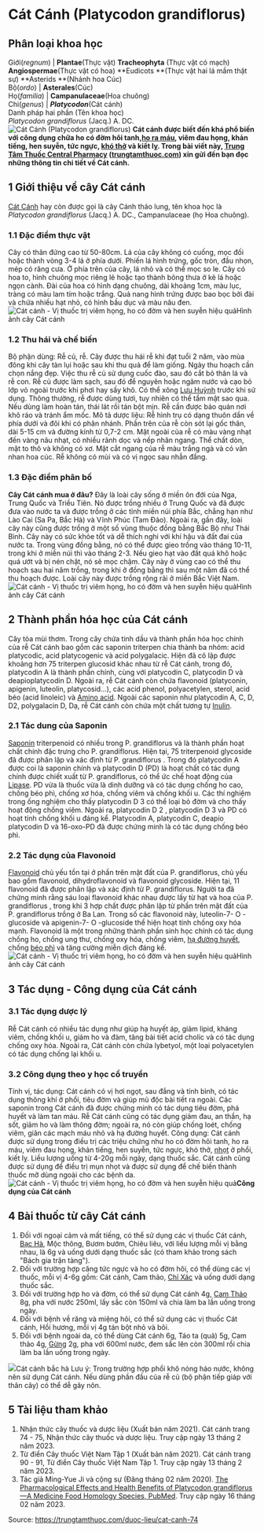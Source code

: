 # Cát Cánh (Platycodon grandiflorus)

Phân loại khoa học  
---  
Giới(_regnum_) |  **Plantae**(Thực vật) **Tracheophyta** (Thực vật có mạch) **Angiospermae**(Thực vật có hoa) **Eudicots **(Thực vật hai lá mầm thật sự) **Asterids **(Nhánh hoa Cúc)  
Bộ(_ordo_) | **Asterales**(Cúc)  
Họ(_familia_) | **Campanulaceae**(Hoa chuông)  
Chi(_genus_) | _**Platycodon**_(Cát cánh)  
Danh pháp hai phần (Tên khoa học)  
_Platycodon grandiflorus_ (Jacq.) A. DC.  
![Cát Cánh \(Platycodon grandiflorus\)](https://trungtamthuoc.com/images/others/cay-cat-canh-1-1231.jpg)
**Cát cánh được biết đến khá phổ biến với công dụng chữa ho có đờm hôi tanh,[ho ra máu](https://trungtamthuoc.com/bai-viet/ho-ra-mau "ho ra máu"), viêm đau họng, khản tiếng, hen suyễn, tức ngực, [khó thở](https://trungtamthuoc.com/bai-viet/huong-dan-chan-doan-va-xu-tri-tinh-trang-kho-tho "khó thở") và kiết lỵ. Trong bài viết này, [Trung Tâm Thuốc Central Pharmacy](https://trungtamthuoc.com/ "Trung Tâm Thuốc Central Pharmacy") ([trungtamthuoc.com](https://trungtamthuoc.com/ "trungtamthuoc.com")) xin gửi đến bạn đọc những thông tin chi tiết về Cát cánh.**
##  1 Giới thiệu về cây Cát cánh
[Cát Cánh](https://trungtamthuoc.com/duoc-lieu/cat-canh-74 "Cát Cánh") hay còn được gọi là cây Cánh thảo lung, tên khoa học là _Platycodon grandiflorus_ (Jacq.) A. DC., Campanulaceae (họ Hoa chuông). 
### 1.1 Đặc điểm thực vật
Cây có thân đứng cao từ 50-80cm. Lá của cây không có cuống, mọc đối hoặc thành vòng 3-4 lá ở phía dưới. Phiến lá hình trứng, gốc tròn, đầu nhọn, mép có răng cưa. Ở phía trên của cây, lá nhỏ và có thể mọc so le.
Cây có hoa to, hình chuông mọc riêng lẻ hoặc tạo thành bông thưa ở kẽ lá hoặc ngọn cành. Đài của hoa có hình dạng chuông, dài khoảng 1cm, màu lục, tràng có màu lam tím hoặc trắng. Quả nang hình trứng được bao bọc bởi đài và chứa nhiều hạt nhỏ, có hình bầu dục và màu nâu đen.
![Cát cánh - Vị thuốc trị viêm họng, ho có đờm và hen suyễn hiệu quả](https://trungtamthuoc.com/images/item/cay-cat-canh-2.jpg)Hình ảnh cây Cát cánh
### 1.2 Thu hái và chế biến
Bộ phận dùng: Rễ củ, rễ. 
Cây được thu hái rễ khi đạt tuổi 2 năm, vào mùa đông khi cây tàn lụi hoặc sau khi thu quả để làm giống. Ngày thu hoạch cần chọn nắng đẹp. Việc thu rễ củ sử dụng cuốc đào, sau đó cắt bỏ thân lá và rễ con. Rễ củ được làm sạch, sau đó để nguyên hoặc ngâm nước và cạo bỏ lớp vỏ ngoài trước khi phơi hay sấy khô. Có thể xông [Lưu Huỳnh](https://trungtamthuoc.com/hoat-chat/luu-huynh "Lưu Huỳnh") trước khi sử dụng. Thông thường, rễ được dùng tươi, tuy nhiên có thể tẩm mật sao qua. Nếu dùng làm hoàn tán, thái lát rồi tán bột mịn. Rễ cần được bảo quản nơi khô ráo và tránh ẩm mốc.
Mô tả dược liệu: Rễ hình trụ có dạng thuôn dần về phía dưới và đôi khi có phân nhánh. Phần trên của rễ còn sót lại gốc thân, dài 5-15 cm và đường kính từ 0,7-2 cm. Mặt ngoài của rễ có màu vàng nhạt đến vàng nâu nhạt, có nhiều rãnh dọc và nếp nhăn ngang. Thể chất dòn, mặt to thô và không có xơ. Mặt cắt ngang của rễ màu trắng ngà và có vân nhan hoa cúc. Rễ không có mùi và có vị ngọc sau nhẫn đắng.
### 1.3 Đặc điểm phân bố
**Cây Cát cánh mua ở đâu?** Đây là loài cây sống ở miền ôn đới của Nga, Trung Quốc và Triều Tiên. Nó được trồng nhiều ở Trung Quốc và đã được đưa vào nước ta và được trồng ở các tỉnh miền núi phía Bắc, chẳng hạn như Lào Cai (Sa Pa, Bắc Hà) và Vĩnh Phúc (Tam Đảo). Ngoài ra, gần đây, loài cây này cũng được trồng ở một số vùng thuộc đồng bằng Bắc Bộ như Thái Bình. Cây này có sức khỏe tốt và dễ thích nghi với khí hậu và đất đai của nước ta. Trong vùng đồng bằng, nó có thể được gieo trồng vào tháng 10-11, trong khi ở miền núi thì vào tháng 2-3. Nếu gieo hạt vào đất quá khô hoặc quá ướt và bị nén chặt, nó sẽ mọc chậm. Cây này ở vùng cao có thể thu hoạch sau hai năm trồng, trong khi ở đồng bằng thì sau một năm đã có thể thu hoạch được. Loài cây này được trồng rộng rãi ở miền Bắc Việt Nam.
![Cát cánh - Vị thuốc trị viêm họng, ho có đờm và hen suyễn hiệu quả](https://trungtamthuoc.com/images/item/cay-cat-canh-3.jpg)Hình ảnh cây Cát cánh
##  2 Thành phần hóa học của Cát cánh
Cây tỏa mùi thơm. Trong cây chứa tinh dầu và thành phần hóa học chính của rễ Cát cánh bao gồm các saponin triterpen chia thành ba nhóm: acid platycodic, acid platycogenic và acid polygalacic. Hiện đã cô lập được khoảng hơn 75 triterpen glucosid khác nhau từ rễ Cát cánh, trong đó, platycodin A là thành phần chính, cùng với platycodin C, platycodin D và deapioplatycodin D. Ngoài ra, rễ Cát cánh còn chứa flavonoid (platyconin, apigenin, luteolin, platycosid...), các acid phenol, polyacetylen, sterol, acid béo (acid linoleic) và [Amino acid](https://trungtamthuoc.com/hoat-chat/amino-acid "Amino acid"). Ngoài các saponin như platycodin A, C, D, D2, polygalacin D, Dạ, rễ Cát cánh còn chứa một chất tương tự [Inulin](https://trungtamthuoc.com/hoat-chat/inulin "Inulin").
### 2.1 Tác dung của Saponin
[Saponin](https://trungtamthuoc.com/hoat-chat/saponin "Saponin") triterpenoid có nhiều trong P. grandiflorus và là thành phần hoạt chất chính đặc trưng cho P. grandiflorus. Hiện tại, 75 triterpenoid glycoside đã được phân lập và xác định từ P. grandiflorus . Trong đó platycodin A được coi là saponin chính và platycodin D (PD) là hoạt chất có tác dụng chính được chiết xuất từ ​​P. grandiflorus, có thể ức chế hoạt động của [Lipase](https://trungtamthuoc.com/hoat-chat/lipase "Lipase"). PD vừa là thuốc vừa là dinh dưỡng và có tác dụng chống ho cao, chống béo phì, chống xơ hóa, chống viêm và chống khối u. Các thí nghiệm trong ống nghiệm cho thấy platycodin D 3 có thể loại bỏ đờm và cho thấy hoạt động chống viêm. Ngoài ra, platycodin D 2 , platycodin D 3 và PD có hoạt tính chống khối u đáng kể. Platycodin A, platycodin C, deapio platycodin D và 16-oxo-PD đã được chứng minh là có tác dụng chống béo phì.
### 2.2 Tác dụng của Flavonoid 
[Flavonoid](https://trungtamthuoc.com/hoat-chat/flavonoid "Flavonoid") chủ yếu tồn tại ở phần trên mặt đất của P. grandiflorus, chủ yếu bao gồm flavonoid, dihydroflavonoid và flavonoid glycoside. Hiện tại, 11 flavonoid đã được phân lập và xác định từ P. grandiflorus. Người ta đã chứng minh rằng sáu loại flavonoid khác nhau được lấy từ hạt và hoa của P. grandiflorus , trong khi 3 hợp chất được phân lập từ phần trên mặt đất của P. grandiflorus trồng ở Ba Lan. Trong số các flavonoid này, luteolin-7- O -glucoside và apigenin-7- O -glucoside thể hiện hoạt tính chống oxy hóa mạnh. Flavonoid là một trong những thành phần sinh học chính có tác dụng chống ho, chống ung thư, chống oxy hóa, chống viêm, [hạ đường huyết](https://trungtamthuoc.com/bai-viet/ha-glucose-mau "hạ đường huyết"), chống [béo phì](https://trungtamthuoc.com/bai-viet/benh-beo-phi "béo phì") và tăng cường miễn dịch đáng kể.
![Cát cánh - Vị thuốc trị viêm họng, ho có đờm và hen suyễn hiệu quả](https://trungtamthuoc.com/images/item/cay-cat-canh-4.jpg)Hình ảnh cây Cát cánh
##  3 Tác dụng - Công dụng của Cát cánh
### 3.1 Tác dụng dược lý 
Rễ Cát cánh có nhiều tác dụng như giúp hạ huyết áp, giảm lipid, kháng viêm, chống khối u, giảm ho và đàm, tăng bài tiết acid cholic và có tác dụng chống oxy hóa. Ngoài ra, Cát cánh còn chứa lybetyol, một loại polyacetylen có tác dụng chống lại khối u.
### 3.2 Công dụng theo y học cổ truyền
Tính vị, tác dụng: Cát cánh có vị hơi ngọt, sau đắng và tính bình, có tác dụng thông khí ở phổi, tiêu đờm và giúp mủ độc bài tiết ra ngoài. Các saponin trong Cát cánh đã được chứng minh có tác dụng tiêu đờm, phá huyết và làm tan máu. Rễ Cát cánh cũng có tác dụng giảm đau, an thần, hạ sốt, giảm ho và làm thông đờm; ngoài ra, nó còn giúp chống loét, chống viêm, giãn các mạch máu nhỏ và hạ đường huyết.
Công dụng: Cát cánh được sử dụng trong điều trị các triệu chứng như ho có đờm hôi tanh, ho ra máu, viêm đau họng, khản tiếng, hen suyễn, tức ngực, khó thở, [nhọt](https://trungtamthuoc.com/bai-viet/nhot "nhọt") ở phổi, kiết lỵ. Liều lượng uống từ 4-20g mỗi ngày, dạng thuốc sắc. Cát cánh cũng được sử dụng để điều trị mụn nhọt và được sử dụng để chế biến thành thuốc mỡ dùng ngoài cho các bệnh da.
![Cát cánh - Vị thuốc trị viêm họng, ho có đờm và hen suyễn hiệu quả](https://trungtamthuoc.com/images/item/cay-cat-canh-5.jpg)**Công dụng của Cát cánh**
##  4 Bài thuốc từ cây Cát cánh
  1. Đối với ngoại cảm và mất tiếng, có thể sử dụng các vị thuốc Cát cánh, [Bạc Hà](https://trungtamthuoc.com/duoc-lieu/bac-ha "Bạc Hà"), Mộc thông, Bươm bướm, Chiêu liêu, với liều lượng mỗi vị bằng nhau, là 6g và uống dưới dạng thuốc sắc (có tham khảo trong sách "Bách gia trận tàng").
  2. Đối với trường hợp căng tức ngực và ho có đờm hôi, có thể dùng các vị thuốc, mỗi vị 4-6g gồm: Cát cánh, Cam thảo, [Chỉ Xác](https://trungtamthuoc.com/hoat-chat/chi-xac "Chỉ Xác") và uống dưới dạng thuốc sắc.
  3. Đối với trường hợp ho và đờm, có thể sử dụng Cát cánh 4g, [Cam Thảo](https://trungtamthuoc.com/duoc-lieu/cam-thao-32 "Cam Thảo") 8g, pha với nước 250ml, lấy sắc còn 150ml và chia làm ba lần uống trong ngày.
  4. Đối với bệnh về răng và miệng hôi, có thể sử dụng các vị thuốc Cát cánh, Hồi hương, mỗi vị 4g tán bột nhỏ và bôi.
  5. Đối với bệnh ngoài da, có thể dùng Cát cánh 6g, Táo ta (quả) 5g, Cam thảo 4g, [Gừng](https://trungtamthuoc.com/hoat-chat/gung "Gừng") 2g, pha với 600ml nước, đem sắc lên còn 300ml rồi chia làm ba lần uống trong ngày.


![](https://trungtamthuoc.com/images/item/cat-canh-10.jpg)Cát cánh bắc hà
Lưu ý: Trong trường hợp phổi khô nóng háo nước, không nên sử dụng Cát cánh. Nếu dùng phần đầu của rễ củ (bộ phận tiếp giáp với thân cây) có thể dễ gây nôn.
##  5 Tài liệu tham khảo
  1. Nhận thức cây thuốc và dược liệu (Xuất bản năm 2021). Cát cánh trang 74 - 75, Nhận thức cây thuốc và dược liệu. Truy cập ngày 13 tháng 2 năm 2023.
  2. Từ điển Cây thuốc Việt Nam Tập 1 (Xuất bản năm 2021). Cát cánh trang 90 - 91, Từ điển Cây thuốc Việt Nam Tập 1. Truy cập ngày 13 tháng 2 năm 2023.
  3. Tác giả Ming-Yue Ji và cộng sự (Đăng tháng 02 năm 2020). [The Pharmacological Effects and Health Benefits of Platycodon grandiflorus—A Medicine Food Homology Species, PubMed](https://www.ncbi.nlm.nih.gov/pmc/articles/PMC7073691/#:~:text=P.,secretion%2C%20and%20as%20an%20antioxidant.). Truy cập ngày 16 tháng 02 năm 2023.




Source: https://trungtamthuoc.com/duoc-lieu/cat-canh-74